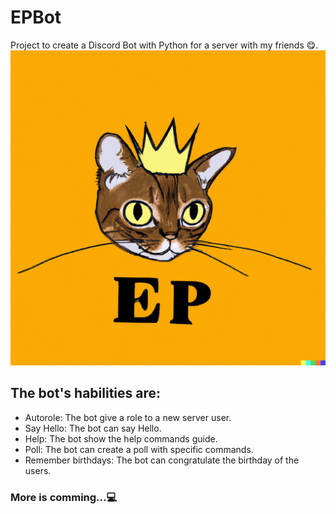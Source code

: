 # EPBot
Project to create a Discord Bot with Python for a server with my friends 😋.
![plot](./media/logo.png)
## The bot's habilities are:
* Autorole: The bot give a role to a new server user.
* Say Hello: The bot can say Hello.
* Help: The bot show the help commands guide.
* Poll: The bot can create a poll with specific commands.
* Remember birthdays: The bot can congratulate the birthday of the users.
### More is comming...💻
